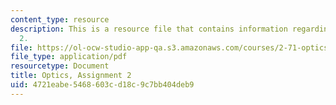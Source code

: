 ```yaml
---
content_type: resource
description: This is a resource file that contains information regarding optics, assignment
  2.
file: https://ol-ocw-studio-app-qa.s3.amazonaws.com/courses/2-71-optics-spring-2014/4721eabe5468603cd18c9c7bb404deb9_MIT2_71S14_HW_2.pdf
file_type: application/pdf
resourcetype: Document
title: Optics, Assignment 2
uid: 4721eabe-5468-603c-d18c-9c7bb404deb9
---
```

